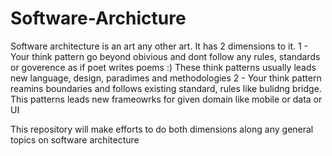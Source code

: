 # Software-Archicture
Software architecture is an art any other art. It has 2 dimensions to it. 
1 - Your think pattern go beyond obivious and dont follow any rules, standards or goverence as if poet writes poems :) These think patterns 
usually leads new language, design, paradimes and methodologies
2 - Your think pattern reamins boundaries and follows existing standard, rules like bulidng bridge. This patterns leads new frameowrks
for given domain like mobile or data or UI

This repository will make efforts to do both dimensions along any general topics on software architecture

